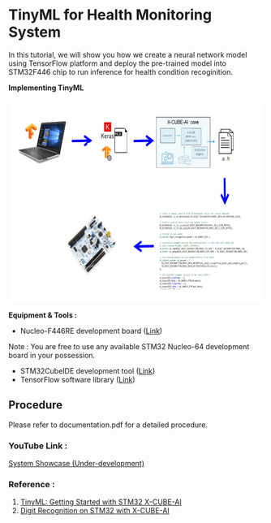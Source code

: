 # TinyML for Health Monitoring System
In this tutorial, we will show you how we create a neural network model using TensorFlow platform and deploy the pre-trained model into STM32F446 chip to run inference for health condition recoginition.

**Implementing TinyML**

<img src="https://github.com/lygooi3/mkel1123/blob/main/milestone5/TinyML/pic1.png" width="666" height="400">

**Equipment & Tools :**
- Nucleo-F446RE development board ([Link](https://www.st.com/en/evaluation-tools/nucleo-f446re.html))

Note : You are free to use any available STM32 Nucleo-64 development board in your possession.
- STM32CubeIDE development tool ([Link](https://www.st.com/en/development-tools/stm32cubeide.html))
- TensorFlow software library ([Link](https://www.tensorflow.org/overview/))

##  Procedure
Please refer to documentation.pdf for a detailed procedure.

###  YouTube Link :
[System Showcase (Under-development)](https://www.youtube.com/watch?v=Uouznfx2jsg)

###  Reference :
 1. [TinyML: Getting Started with STM32 X-CUBE-AI](https://www.digikey.my/en/maker/projects/tinyml-getting-started-with-stm32-x-cube-ai/f94e1c8bfc1e4b6291d0f672d780d2c0)
 2. [Digit Recognition on STM32 with X-CUBE-AI](https://github.com/hui3678/Digit_Recognition2)

 


